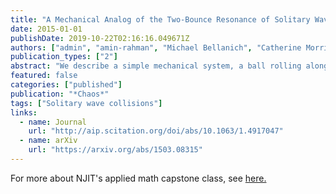```yaml
---
title: "A Mechanical Analog of the Two-Bounce Resonance of Solitary Waves: Modeling and Experiment"
date: 2015-01-01
publishDate: 2019-10-22T02:16:16.049671Z
authors: ["admin", "amin-rahman", "Michael Bellanich", "Catherine Morrison"]
publication_types: ["2"]
abstract: "We describe a simple mechanical system, a ball rolling along a specially-designed landscape, that mimics the dynamics of a well known phenomenon, the two-bounce resonance of solitary wave collisions, that has been seen in countless numerical simulations but never in the laboratory. We provide a brief history of the solitary wave problem, stressing the fundamental role collective-coordinate models played in understanding this phenomenon. We derive the equations governing the motion of a point particle confined to such a surface and then design a surface on which to roll the ball, such that its motion will evolve under the same equations that approximately govern solitary wave collisions. We report on physical experiments, carried out in an undergraduate applied mathematics course, that seem to verify one aspect of chaotic scattering, the so-called two-bounce resonance."
featured: false
categories: ["published"]
publication: "*Chaos*"
tags: ["Solitary wave collisions"]
links:
  - name: Journal
    url: "http://aip.scitation.org/doi/abs/10.1063/1.4917047"
  - name: arXiv
    url: "https://arxiv.org/abs/1503.08315"
---
```


For more about NJIT's applied math capstone class, see <a href="http://math.njit.edu/research/resources/nsf-capstone.php"> here.</a>
